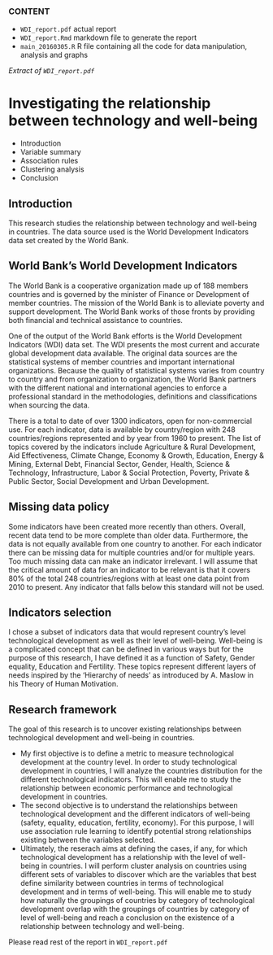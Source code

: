 ### CONTENT
* `WDI_report.pdf` actual report
* `WDI_report.Rmd` markdown file to generate the report
* `main_20160305.R` R file containing all the code for data manipulation, analysis and graphs




*Extract of `WDI_report.pdf`*
# Investigating the relationship between technology and well-being

* Introduction
* Variable summary
* Association rules
* Clustering analysis
* Conclusion

## Introduction

This research studies the relationship between technology and well-being in countries. The data source used is the World Development Indicators data set created by the World Bank.

## World Bank’s World Development Indicators

The World Bank is a cooperative organization made up of 188 members countries and is governed by the
minister of Finance or Development of member countries. The mission of the World Bank is to alleviate
poverty and support development. The World Bank works of those fronts by providing both financial and
technical assistance to countries.

One of the output of the World Bank efforts is the World Development Indicators (WDI) data set. The WDI
presents the most current and accurate global development data available. The original data sources are the
statistical systems of member countries and important international organizations. Because the quality of
statistical systems varies from country to country and from organization to organization, the World Bank
partners with the different national and international agencies to enforce a professional standard in the
methodologies, definitions and classifications when sourcing the data.

There is a total to date of over 1300 indicators, open for non-commercial use. For each indicator, data is
available by country/region with 248 countries/regions represented and by year from 1960 to present. The
list of topics covered by the indicators include Agriculture & Rural Development, Aid Effectiveness, Climate
Change, Economy & Growth, Education, Energy & Mining, External Debt, Financial Sector, Gender, Health,
Science & Technology, Infrastructure, Labor & Social Protection, Poverty, Private & Public Sector, Social
Development and Urban Development.


## Missing data policy

Some indicators have been created more recently than others. Overall, recent data tend to be more complete
than older data. Furthermore, the data is not equally available from one country to another. For each
indicator there can be missing data for multiple countries and/or for multiple years. Too much missing data can make an indicator irrelevant. I will assume that the critical amount of data for an indicator to be relevant
is that it covers 80% of the total 248 countries/regions with at least one data point from 2010 to present.
Any indicator that falls below this standard will not be used.

## Indicators selection

I chose a subset of indicators data that would represent country’s level technological development as well as
their level of well-being. Well-being is a complicated concept that can be defined in various ways but for
the purpose of this research, I have defined it as a function of Safety, Gender equality, Education and
Fertility. These topics represent different layers of needs inspired by the ‘Hierarchy of needs’ as introduced
by A. Maslow in his Theory of Human Motivation.

## Research framework

The goal of this research is to uncover existing relationships between technological development and well-being
in countries.

* My first objective is to define a metric to measure technological development at the country level. In
order to study technological development in countries, I will analyze the countries distribution for the
different technological indicators. This will enable me to study the relationship between economic
performance and technological development in countries.
* The second objective is to understand the relationships between technological development and the
different indicators of well-being (safety, equality, education, fertility, economy). For this purpose, I will
use association rule learning to identify potential strong relationships existing between the variables
selected.
* Ultimately, the reserach aims at defining the cases, if any, for which technological development has
a relationship with the level of well-being in countries. I will perform cluster analysis on countries
using different sets of variables to discover which are the variables that best define similarity between countries in terms of technological development and in terms of well-being. This will enable me to
study how naturally the groupings of countries by category of technological development overlap with
the groupings of countries by category of level of well-being and reach a conclusion on the existence of
a relationship between technology and well-being.


Please read rest of the report in `WDI_report.pdf`
